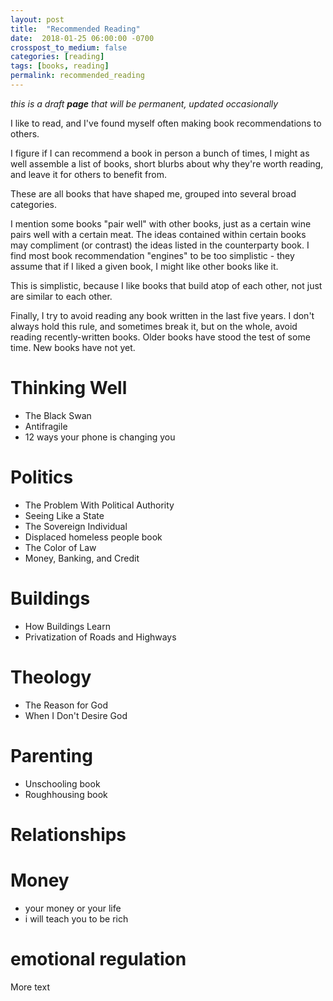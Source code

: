 ```yaml
---
layout: post
title:  "Recommended Reading"
date:  2018-01-25 06:00:00 -0700
crosspost_to_medium: false
categories: [reading]
tags: [books, reading]
permalink: recommended_reading
---
```

_this is a draft **page** that will be permanent, updated occasionally_

I like to read, and I've found myself often making book recommendations to others.

I figure if I can recommend a book in person a bunch of times, I might as well assemble a list of books, short blurbs about why they're worth reading, and leave it for others to benefit from.

These are all books that have shaped me, grouped into several broad categories.

I mention some books "pair well" with other books, just as a certain wine pairs well with a certain meat. The ideas contained within certain books may compliment (or contrast) the ideas listed in the counterparty book. I find most book recommendation "engines" to be too simplistic - they assume that if I liked a given book, I might like other books like it.

This is simplistic, because I like books that build atop of each other, not just are similar to each other.

Finally, I try to avoid reading any book written in the last five years. I don't always hold this rule, and sometimes break it, but on the whole, avoid reading recently-written books. Older books have stood the test of some time. New books have not yet.

<!--more-->

# Thinking Well

- The Black Swan
- Antifragile
- 12 ways your phone is changing you

# Politics

- The Problem With Political Authority
- Seeing Like a State
- The Sovereign Individual
- Displaced homeless people book
- The Color of Law
- Money, Banking, and Credit

# Buildings

- How Buildings Learn
- Privatization of Roads and Highways

# Theology

- The Reason for God
- When I Don't Desire God


# Parenting

- Unschooling book
- Roughhousing book

# Relationships

# Money

- your money or your life
- i will teach you to be rich

# emotional regulation


More text
